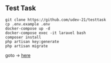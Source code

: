 ## Test Task
```shell
git clone https://github.com/udev-21/testtask
cp .env.example .env
docker-compose up -d
docker-compose exec -it laravel bash
composer install
php artisan key:generate
php artisan migrate
```
goto -> [here](http://localhost:80)
